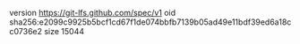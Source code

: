 version https://git-lfs.github.com/spec/v1
oid sha256:e2099c9925b5bcf1cd67f1de074bbfb7139b05ad49e11bdf39ed6a18cc0736e2
size 15044
